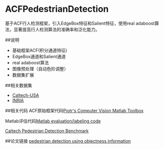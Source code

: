 # ACFPedestrianDetection
基于ACF行人检测框架，引入EdgeBox特征和Salient特征，使用real adaboost算法，显著提高行人检测算法的准确率和泛化能力。

##说明
* 基础框架ACF(积分通道特征)
* EdgeBox通道和Salient通道
* real adaboost算法
* 图像预处理（自动色阶调整）
* 数据集扩展

##相关数据集
* [Caltech-USA](http://www.vision.caltech.edu/Image_Datasets/CaltechPedestrians/datasets/USA/)
* [INRIA](http://pascal.inrialpes.fr/data/human/)

##相关代码
ACF原始框架代码[Piotr's Computer Vision Matlab Toolbox](https://pdollar.github.io/toolbox/index.html)

Matlab评估代码[Matlab evaluation/labeling code](http://www.vision.caltech.edu/Image_Datasets/CaltechPedestrians/code/code3.2.1.zip)

[Caltech Pedestrian Detection Benchmark](http://www.vision.caltech.edu/Image_Datasets/CaltechPedestrians/)

##论文链接
[pedestrian detection using objectness information](http://www.ijmlc.org/vol6/578-L023.pdf)

